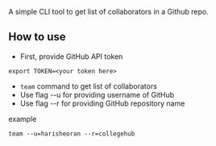 A simple CLI tool to get list of collaborators in a Github repo.

## How to use
- First, provide GitHub API token
```
export TOKEN=<your token here>
```
- ```team``` command to get list of collaborators
- Use flag --u for providing username of GitHub
- Use flag --r for providing GitHub repository name

example
```
team --u=harisheoran --r=collegehub
```

